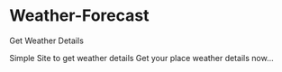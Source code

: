 # Weather-Forecast
Get Weather Details 

Simple Site to get weather details 
Get your place weather details now...
